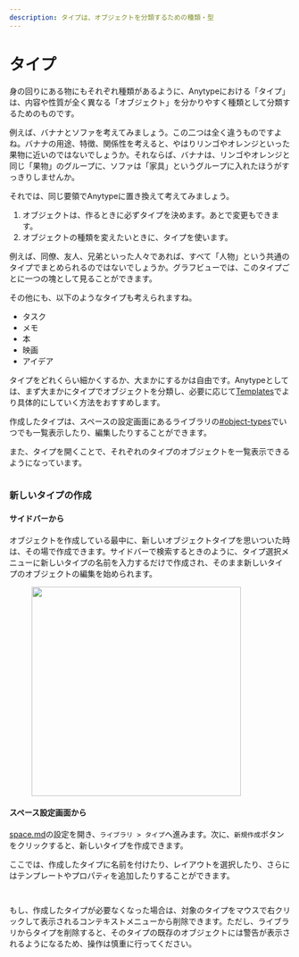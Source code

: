 ```yaml
---
description: タイプは、オブジェクトを分類するための種類・型
---
```


# タイプ

身の回りにある物にもそれぞれ種類があるように、Anytypeにおける「タイプ」は、内容や性質が全く異なる「オブジェクト」を分かりやすく種類として分類するためのものです。

例えば、バナナとソファを考えてみましょう。この二つは全く違うものですよね。バナナの用途、特徴、関係性を考えると、やはりリンゴやオレンジといった果物に近いのではないでしょうか。それならば、バナナは、リンゴやオレンジと同じ「果物」のグループに、ソファは「家具」というグループに入れたほうがすっきりしませんか。

それでは、同じ要領でAnytypeに置き換えて考えてみましょう。

1. オブジェクトは、作るときに必ずタイプを決めます。あとで変更もできます。
2. オブジェクトの種類を変えたいときに、タイプを使います。

例えば、同僚、友人、兄弟といった人々であれば、すべて「人物」という共通のタイプでまとめられるのではないでしょうか。グラフビューでは、このタイプごとに一つの塊として見ることができます。

その他にも、以下のようなタイプも考えられますね。

* タスク
* メモ
* 本
* 映画
* アイデア

タイプをどれくらい細かくするか、大まかにするかは自由です。Anytypeとしては、まず大まかにタイプでオブジェクトを分類し、必要に応じて[Templates](templates.md "mention")でより具体的にしていく方法をおすすめします。

作成したタイプは、スペースの設定画面にあるライブラリの[#object-types](../../advanced/settings/space-settings.md#object-types "mention")でいつでも一覧表示したり、編集したりすることができます。

また、タイプを開くことで、それぞれのタイプのオブジェクトを一覧表示できるようになっています。

<figure><img src="../../../.gitbook/assets/image (53).png" alt=""><figcaption></figcaption></figure>

### 新しいタイプの作成

#### サイドバーから

オブジェクトを作成している最中に、新しいオブジェクトタイプを思いついた時は、その場で作成できます。サイドバーで検索するときのように、タイプ選択メニューに新しいタイプの名前を入力するだけで作成され、そのまま新しいタイプのオブジェクトの編集を始められます。

<figure><img src="../../../.gitbook/assets/image (28).png" alt="" width="375"><figcaption></figcaption></figure>

#### スペース設定画面から

[space.md](../install-and-setup/space.md "mention")の設定を開き、`ライブラリ > タイプ`へ進みます。次に、`新規作成`ボタンをクリックすると、新しいタイプを作成できます。

ここでは、作成したタイプに名前を付けたり、レイアウトを選択したり、さらにはテンプレートやプロパティを追加したりすることができます。

<div><figure><img src="../../../.gitbook/assets/image (23).png" alt=""><figcaption></figcaption></figure> <figure><img src="../../../.gitbook/assets/image (24).png" alt=""><figcaption></figcaption></figure></div>

もし、作成したタイプが必要なくなった場合は、対象のタイプをマウスで右クリックして表示されるコンテキストメニューから削除できます。ただし、ライブラリからタイプを削除すると、そのタイプの既存のオブジェクトには警告が表示されるようになるため、操作は慎重に行ってください。

<div><figure><img src="../../../.gitbook/assets/image (26).png" alt=""><figcaption></figcaption></figure> <figure><img src="../../../.gitbook/assets/image (27).png" alt=""><figcaption></figcaption></figure></div>
